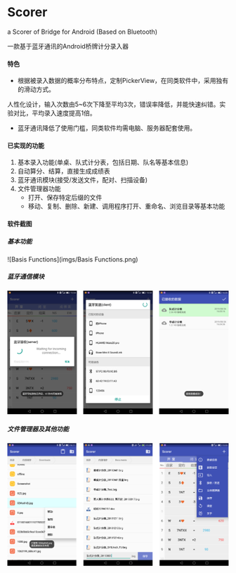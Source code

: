 # Scorer
 a Scorer of Bridge for Android (Based on Bluetooth)

一款基于蓝牙通讯的Android桥牌计分录入器

#### 特色

- 根据被录入数据的概率分布特点，定制PickerView，在同类软件中，采用独有的滑动方式。

人性化设计，输入次数由5~6次下降至平均3次，错误率降低，并能快速纠错。实验对比，平均录入速度提高1倍。

- 蓝牙通讯降低了使用门槛，同类软件均需电脑、服务器配套使用。

#### 已实现的功能

1. 基本录入功能(单桌、队式计分表，包括日期、队名等基本信息)
2. 自动算分、结算，直接生成成绩表
3. 蓝牙通讯模块(接受/发送文件，配对、扫描设备)
4. 文件管理器功能
   - 打开、保存特定后缀的文件
   - 移动、复制、删除、新建、调用程序打开、重命名、浏览目录等基本功能

#### 软件截图

##### 基本功能

![Basis Functions](imgs/Basis Functions.png)

##### 蓝牙通信模块

![Bluetooth_Module](imgs/Bluetooth_Module.png)

##### 文件管理器及其他功能

![File_Explorer_And_Menu](imgs/File_Explorer_And_Menu.png)